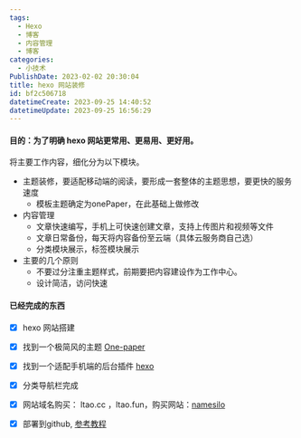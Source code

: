 ```yaml
---
tags:
  - Hexo
  - 博客
  - 内容管理
  - 博客
categories:
  - 小技术
PublishDate: 2023-02-02 20:30:04
title: hexo 网站装修
id: bf2c506718
datetimeCreate: 2023-09-25 14:40:52
datetimeUpdate: 2023-09-25 16:56:29
---
```

#### 目的：为了明确 hexo 网站更常用、更易用、更好用。	
将主要工作内容，细化分为以下模块。

- 主题装修，要适配移动端的阅读，要形成一套整体的主题思想，要更快的服务速度
  - 模板主题确定为onePaper，在此基础上做修改
- 内容管理
  - 文章快速编写，手机上可快速创建文章，支持上传图片和视频等文件
  - 文章日常备份，每天将内容备份至云端（具体云服务商自己选）
  - 分类模块展示，标签模块展示
- 主要的几个原则
  - 不要过分注重主题样式，前期要把内容建设作为工作中心。
  - 设计简洁，访问快速

#### 已经完成的东西

- [x] hexo 网站搭建
- [x] 找到一个极简风的主题 [One-paper](https://github.com/zheli-design/hexo-theme-one-paper)
- [x] 找到一个适配手机端的后台插件 [hexo](https://github.com/nihgwu/hexo-hey)
- [x] 分类导航栏完成
- [x] 网站域名购买： ltao.cc ，ltao.fun，购买网站：[namesilo](https://www.namesilo.com/login)
- [x] 部署到github, [参考教程]( https://blog.csdn.net/u013012420/article/details/125429962)


